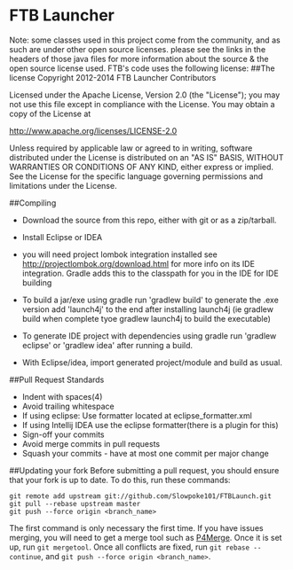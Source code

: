 FTB Launcher
====

Note: some classes used in this project come from the community, and as such are under other open source licenses.
please see the links in the headers of those java files for more information about the source & the open source license used.
FTB's code uses the following license:
##The license
Copyright 2012-2014 FTB Launcher Contributors

Licensed under the Apache License, Version 2.0 (the "License");
you may not use this file except in compliance with the License.
You may obtain a copy of the License at

   http://www.apache.org/licenses/LICENSE-2.0

Unless required by applicable law or agreed to in writing, software
distributed under the License is distributed on an "AS IS" BASIS,
WITHOUT WARRANTIES OR CONDITIONS OF ANY KIND, either express or implied.
See the License for the specific language governing permissions and
limitations under the License.

##Compiling
* Download the source from this repo, either with git or as a zip/tarball.
* Install Eclipse or IDEA
* you will need project lombok integration installed see http://projectlombok.org/download.html for more info on its IDE integration. Gradle adds this to the classpath for you in the IDE for IDE building
* To build a jar/exe using gradle run 'gradlew build' to generate the .exe version add 'launch4j' to the end after installing launch4j (ie gradlew build when complete tyoe gradlew launch4j to build the executable)
* To generate IDE project with dependencies using gradle run 'gradlew eclipse' or 'gradlew idea' after running a build.

* With Eclipse/idea, import generated project/module and build as usual.

##Pull Request Standards
* Indent with spaces(4)
* Avoid trailing whitespace
* If using eclipse: Use formatter located at eclipse_formatter.xml
* If using Intellij IDEA use the eclipse formatter(there is a plugin for this)
* Sign-off your commits
* Avoid merge commits in pull requests
* Squash your commits - have at most one commit per major change

##Updating your fork
Before submitting a pull request, you should ensure that your fork is up to date.
To do this, run these commands:

    git remote add upstream git://github.com/Slowpoke101/FTBLaunch.git
    git pull --rebase upstream master
    git push --force origin <branch_name>

The first command is only necessary the first time. If you have issues merging, you will need to get a merge tool such as [P4Merge](http://perforce.com/product/components/perforce_visual_merge_and_diff_tools).
Once it is set up, run `git mergetool`. Once all conflicts are fixed, run `git rebase --continue`, and `git push --force origin <branch_name>`.

